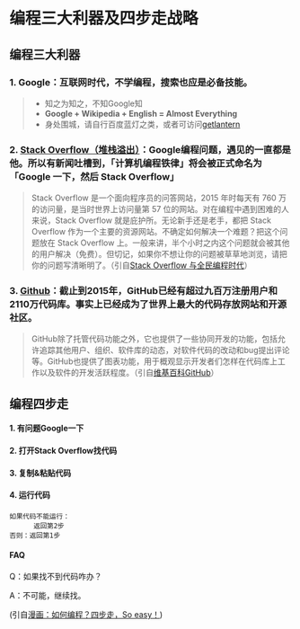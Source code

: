 # 编程三大利器及四步走战略
## 编程三大利器
### 1. Google：互联网时代，不学编程，搜索也应是必备技能。
> - 知之为知之，不知Google知
> - **Google + Wikipedia + English = Almost Everything**
> - 身处围城，请自行百度蓝灯之类，或者可访问[getlantern](https://github.com/getlantern/forum)

### 2. [Stack Overflow（堆栈溢出）](http://stackoverflow.com/)：Google编程问题，遇见的一直都是他。所以有新闻吐槽到，「计算机编程铁律」将会被正式命名为「Google 一下，然后 Stack Overflow」
> Stack Overflow 是一个面向程序员的问答网站，2015 年时每天有 760 万的访问量，是当时世界上访问量第 57 位的网站。对在编程中遇到困难的人来说，Stack Overflow 就是庇护所。无论新手还是老手，都把 Stack Overflow 作为一个主要的资源网站。不确定如何解决一个难题？把这个问题放在 Stack Overflow 上。一般来讲，半个小时之内这个问题就会被其他的用户解决（免费）。但切记，如果你不想让你的问题被草草地浏览，请把你的问题写清晰明了。（引自[Stack Overflow 与全民编程时代](http://blog.jobbole.com/110437/)）
### 3. [Github](https://github.com/)：截止到2015年，GitHub已经有超过九百万注册用户和2110万代码库。事实上已经成为了世界上最大的代码存放网站和开源社区。
> GitHub除了托管代码功能之外，它也提供了一些协同开发的功能，包括允许追踪其他用户、组织、软件库的动态，对软件代码的改动和bug提出评论等。GitHub也提供了图表功能，用于概观显示开发者们怎样在代码库上工作以及软件的开发活跃程度。（引自[维基百科GitHub](https://zh.wikipedia.org/wiki/GitHub)）

## 编程四步走
#### 1. 有问题Google一下
#### 2. 打开Stack Overflow找代码
#### 3. 复制&粘贴代码
#### 4. 运行代码
```
如果代码不能运行：
      返回第2步
否则：返回第1步
```

#### FAQ
Q：如果找不到代码咋办？

A：不可能，继续找。

(引自[漫画：如何编程？四步走，So easy！](http://blog.jobbole.com/86184/))

